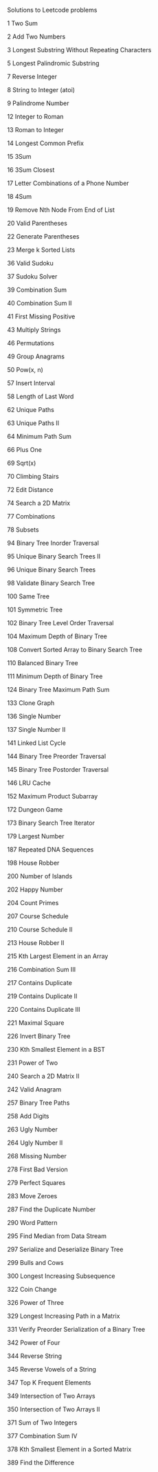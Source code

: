 Solutions to Leetcode problems

1   Two Sum

2   Add Two Numbers

3   Longest Substring Without Repeating Characters  

5   Longest Palindromic Substring

7   Reverse Integer

8   String to Integer (atoi)  

9   Palindrome Number

12  Integer to Roman

13  Roman to Integer

14  Longest Common Prefix

15  3Sum

16  3Sum Closest  

17  Letter Combinations of a Phone Number

18  4Sum

19  Remove Nth Node From End of List  

20  Valid Parentheses

22  Generate Parentheses

23  Merge k Sorted Lists

36  Valid Sudoku

37  Sudoku Solver

39  Combination Sum

40  Combination Sum II

41  First Missing Positive

43  Multiply Strings

46  Permutations

49  Group Anagrams

50  Pow(x, n)

57  Insert Interval 

58  Length of Last Word 

62  Unique Paths

63  Unique Paths II

64  Minimum Path Sum

66  Plus One

69  Sqrt(x)

70  Climbing Stairs

72  Edit Distance

74  Search a 2D Matrix

77  Combinations

78  Subsets

94 Binary Tree Inorder Traversal

95  Unique Binary Search Trees II

96  Unique Binary Search Trees

98  Validate Binary Search Tree

100 Same Tree

101 Symmetric Tree

102 Binary Tree Level Order Traversal  

104 Maximum Depth of Binary Tree

108 Convert Sorted Array to Binary Search Tree

110 Balanced Binary Tree

111 Minimum Depth of Binary Tree 

124 Binary Tree Maximum Path Sum

133 Clone Graph

136 Single Number

137 Single Number II

141 Linked List Cycle

144 Binary Tree Preorder Traversal  

145 Binary Tree Postorder Traversal  

146 LRU Cache

152 Maximum Product Subarray

172 Dungeon Game

173 Binary Search Tree Iterator

179 Largest Number

187 Repeated DNA Sequences

198 House Robber

200 Number of Islands  

202 Happy Number

204 Count Primes

207 Course Schedule

210 Course Schedule II

213 House Robber II

215 Kth Largest Element in an Array 

216 Combination Sum III

217 Contains Duplicate

219 Contains Duplicate II

220 Contains Duplicate III

221 Maximal Square

226 Invert Binary Tree

230 Kth Smallest Element in a BST

231 Power of Two

240 Search a 2D Matrix II

242 Valid Anagram

257 Binary Tree Paths  

258 Add Digits

263 Ugly Number

264 Ugly Number II

268 Missing Number

278 First Bad Version

279 Perfect Squares

283 Move Zeroes

287 Find the Duplicate Number

290 Word Pattern

295 Find Median from Data Stream

297 Serialize and Deserialize Binary Tree

299 Bulls and Cows

300 Longest Increasing Subsequence

322 Coin Change

326 Power of Three

329 Longest Increasing Path in a Matrix

331 Verify Preorder Serialization of a Binary Tree

342 Power of Four

344 Reverse String

345 Reverse Vowels of a String

347 Top K Frequent Elements

349 Intersection of Two Arrays

350 Intersection of Two Arrays II

371 Sum of Two Integers

377 Combination Sum IV

378 Kth Smallest Element in a Sorted Matrix

389 Find the Difference